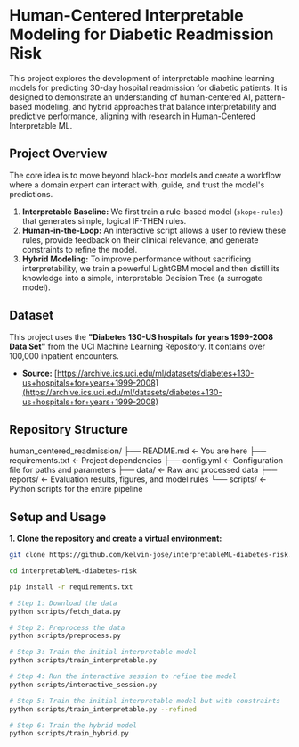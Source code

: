# Human-Centered Interpretable Modeling for Diabetic Readmission Risk

This project explores the development of interpretable machine learning models for predicting 30-day hospital readmission for diabetic patients. It is designed to demonstrate an understanding of human-centered AI, pattern-based modeling, and hybrid approaches that balance interpretability and predictive performance, aligning with research in Human-Centered Interpretable ML.

## Project Overview

The core idea is to move beyond black-box models and create a workflow where a domain expert can interact with, guide, and trust the model's predictions.

1.  **Interpretable Baseline:** We first train a rule-based model (`skope-rules`) that generates simple, logical IF-THEN rules.
2.  **Human-in-the-Loop:** An interactive script allows a user to review these rules, provide feedback on their clinical relevance, and generate constraints to refine the model.
3.  **Hybrid Modeling:** To improve performance without sacrificing interpretability, we train a powerful LightGBM model and then distill its knowledge into a simple, interpretable Decision Tree (a surrogate model).

## Dataset

This project uses the **"Diabetes 130-US hospitals for years 1999-2008 Data Set"** from the UCI Machine Learning Repository. It contains over 100,000 inpatient encounters.

- **Source:** [https://archive.ics.uci.edu/ml/datasets/diabetes+130-us+hospitals+for+years+1999-2008](https://archive.ics.uci.edu/ml/datasets/diabetes+130-us+hospitals+for+years+1999-2008)

## Repository Structure
human_centered_readmission/
├── README.md                 <- You are here
├── requirements.txt          <- Project dependencies
├── config.yml                <- Configuration file for paths and parameters
├── data/                     <- Raw and processed data
├── reports/                  <- Evaluation results, figures, and model rules
└── scripts/                  <- Python scripts for the entire pipeline

## Setup and Usage

**1. Clone the repository and create a virtual environment:**

```bash
git clone https://github.com/kelvin-jose/interpretableML-diabetes-risk.git

cd interpretableML-diabetes-risk

pip install -r requirements.txt

# Step 1: Download the data
python scripts/fetch_data.py

# Step 2: Preprocess the data
python scripts/preprocess.py

# Step 3: Train the initial interpretable model
python scripts/train_interpretable.py

# Step 4: Run the interactive session to refine the model
python scripts/interactive_session.py

# Step 5: Train the initial interpretable model but with constraints
python scripts/train_interpretable.py --refined

# Step 6: Train the hybrid model
python scripts/train_hybrid.py
```

